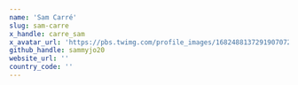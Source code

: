 ```yaml
---
name: 'Sam Carré'
slug: sam-carre
x_handle: carre_sam
x_avatar_url: 'https://pbs.twimg.com/profile_images/1682488137291907072/JI-A4BnX_200x200.jpg'
github_handle: sammyjo20
website_url: ''
country_code: ''
---
```

